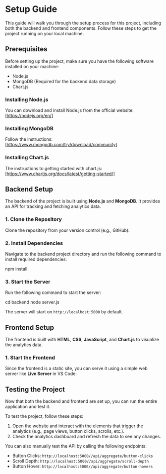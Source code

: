 # Setup Guide

This guide will walk you through the setup process for this project, including both the backend and frontend components. Follow these steps to get the project running on your local machine.

## Prerequisites

Before setting up the project, make sure you have the following software installed on your machine:

- Node.js
- MongoDB (Required for the backend data storage)
- Chart.js

### Installing Node.js

You can download and install Node.js from the official website:  
[https://nodejs.org/en/]

### Installing MongoDB

Follow the instructions:  
[https://www.mongodb.com/try/download/community]

### Installing Chart.js

The instructions to getting started with chart.js:
[https://www.chartjs.org/docs/latest/getting-started/]

## Backend Setup

The backend of the project is built using **Node.js** and **MongoDB**. It provides an API for tracking and fetching analytics data.

### 1. Clone the Repository

Clone the repository from your version control (e.g., GitHub):

### 2. Install Dependencies

Navigate to the backend project directory and run the following command to install required dependencies:

npm install

### 3. Start the Server

Run the following command to start the server:

cd backend
node server.js

The server will start on `http://localhost:5000` by default.

## Frontend Setup

The frontend is built with **HTML**, **CSS**, **JavaScript**, and **Chart.js** to visualize the analytics data.

### 1. Start the Frontend

Since the frontend is a static site, you can serve it using a simple web server like **Live Server** in VS Code:

## Testing the Project

Now that both the backend and frontend are set up, you can run the entire application and test it.

To test the project, follow these steps:

1. Open the website and interact with the elements that trigger the analytics (e.g., page views, button clicks, scrolls, etc.).
2. Check the analytics dashboard and refresh the data to see any changes.

You can also manually test the API by calling the following endpoints:

- Button Clicks: `http://localhost:5000//api/aggregate/button-clicks`
- Scroll Depth: `http://localhost:5000//api/aggregate/scroll-depth`
- Button Hover: `http://localhost:5000//api/aggregate/button-hovers`

